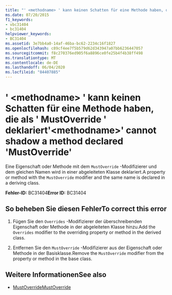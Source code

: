 ```yaml
---
title: "' <methodname> ' kann keinen Schatten für eine Methode haben, die als ' MustOverride ' deklariert"
ms.date: 07/20/2015
f1_keywords:
- vbc31404
- bc31404
helpviewer_keywords:
- BC31404
ms.assetid: 3e7bb4a0-14af-46ba-bc62-2234c16f1827
ms.openlocfilehash: c89cf4ee7f5b579d62d343947a07bb6236447057
ms.sourcegitcommit: f8c270376ed905f6a8896ce0fe25b4f4b38ff498
ms.translationtype: MT
ms.contentlocale: de-DE
ms.lasthandoff: 06/04/2020
ms.locfileid: "84407885"
---
```

# <a name="methodname-cannot-shadow-a-method-declared-mustoverride"></a><span data-ttu-id="058cf-102">' \<methodname> ' kann keinen Schatten für eine Methode haben, die als ' MustOverride ' deklariert</span><span class="sxs-lookup"><span data-stu-id="058cf-102">'\<methodname>' cannot shadow a method declared 'MustOverride'</span></span>
<span data-ttu-id="058cf-103">Eine Eigenschaft oder Methode mit dem `MustOverride` -Modifizierer und dem gleichen Namen wird in einer abgeleiteten Klasse deklariert.</span><span class="sxs-lookup"><span data-stu-id="058cf-103">A property or method with the `MustOverride` modifier and the same name is declared in a deriving class.</span></span>  
  
 <span data-ttu-id="058cf-104">**Fehler-ID:** BC31404</span><span class="sxs-lookup"><span data-stu-id="058cf-104">**Error ID:** BC31404</span></span>  
  
## <a name="to-correct-this-error"></a><span data-ttu-id="058cf-105">So beheben Sie diesen Fehler</span><span class="sxs-lookup"><span data-stu-id="058cf-105">To correct this error</span></span>  
  
1. <span data-ttu-id="058cf-106">Fügen Sie den `Overrides` -Modifizierer der überschreibenden Eigenschaft oder Methode in der abgeleiteten Klasse hinzu.</span><span class="sxs-lookup"><span data-stu-id="058cf-106">Add the `Overrides` modifier to the overriding property or method in the derived class.</span></span>  
  
2. <span data-ttu-id="058cf-107">Entfernen Sie den `MustOverride` -Modifizierer aus der Eigenschaft oder Methode in der Basisklasse.</span><span class="sxs-lookup"><span data-stu-id="058cf-107">Remove the `MustOverride` modifier from the property or method in the base class.</span></span>  
  
## <a name="see-also"></a><span data-ttu-id="058cf-108">Weitere Informationen</span><span class="sxs-lookup"><span data-stu-id="058cf-108">See also</span></span>

- [<span data-ttu-id="058cf-109">MustOverride</span><span class="sxs-lookup"><span data-stu-id="058cf-109">MustOverride</span></span>](../language-reference/modifiers/mustoverride.md)
